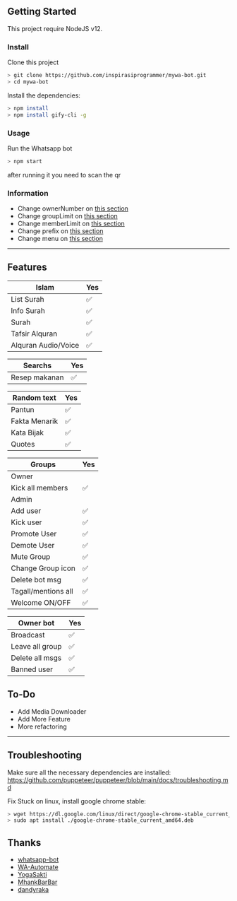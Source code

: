 ## Getting Started

This project require NodeJS v12.

### Install

Clone this project

```bash
> git clone https://github.com/inspirasiprogrammer/mywa-bot.git
> cd mywa-bot
```

Install the dependencies:

```bash
> npm install
> npm install gify-cli -g
```

### Usage

Run the Whatsapp bot

```bash
> npm start
```

after running it you need to scan the qr

### Information

- Change ownerNumber on [this section](https://github.com/inspirasiprogrammer/whatsapp-bot/blob/master/settings/setting.json#L2)
- Change groupLimit on [this section](https://github.com/inspirasiprogrammer/whatsapp-bot/blob/master/settings/setting.json#L3)
- Change memberLimit on [this section](https://github.com/inspirasiprogrammer/whatsapp-bot/blob/master/settings/setting.json#L4)
- Change prefix on [this section](https://github.com/inspirasiprogrammer/whatsapp-bot/blob/master/settings/setting.json#L5)
- Change menu on [this section](https://github.com/inspirasiprogrammer/whatsapp-bot/blob/master/lib/menu.js#L32)

---

## Features

| Islam               | Yes |
| ------------------- | --- |
| List Surah          | ✅  |
| Info Surah          | ✅  |
| Surah               | ✅  |
| Tafsir Alquran      | ✅  |
| Alquran Audio/Voice | ✅  |

| Searchs       | Yes |
| ------------- | --- |
| Resep makanan | ✅  |

| Random text   | Yes |
| ------------- | --- |
| Pantun        | ✅  |
| Fakta Menarik | ✅  |
| Kata Bijak    | ✅  |
| Quotes        | ✅  |

| Groups              | Yes |
| ------------------- | --- |
| Owner               |     |
| Kick all members    | ✅  |
| Admin               |     |
| Add user            | ✅  |
| Kick user           | ✅  |
| Promote User        | ✅  |
| Demote User         | ✅  |
| Mute Group          | ✅  |
| Change Group icon   | ✅  |
| Delete bot msg      | ✅  |
| Tagall/mentions all | ✅  |
| Welcome ON/OFF      | ✅  |

| Owner bot       | Yes |
| --------------- | --- |
| Broadcast       | ✅  |
| Leave all group | ✅  |
| Delete all msgs | ✅  |
| Banned user     | ✅  |

## To-Do

- Add Media Downloader
- Add More Feature
- More refactoring

---

## Troubleshooting

Make sure all the necessary dependencies are installed: https://github.com/puppeteer/puppeteer/blob/main/docs/troubleshooting.md

Fix Stuck on linux, install google chrome stable:

```bash
> wget https://dl.google.com/linux/direct/google-chrome-stable_current_amd64.deb
> sudo apt install ./google-chrome-stable_current_amd64.deb
```

## Thanks

- [whatsapp-bot](https://github.com/ArugaZ/whatsapp-bot.git)
- [WA-Automate](https://github.com/open-wa/wa-automate-nodejs)
- [YogaSakti](https://github.com/YogaSakti/imageToSticker)
- [MhankBarBar](https://github.com/MhankBarBar/whatsapp-bot)
- [dandyraka](https://github.com/dandyraka/NoBadWord)
